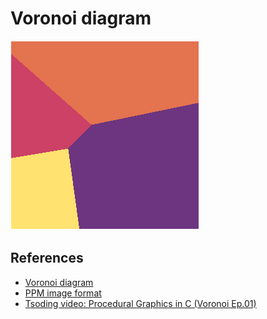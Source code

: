 # Voronoi diagram

![](./example-voronoi-diagram.png)

## References

- [Voronoi diagram](https://en.wikipedia.org/wiki/Voronoi_diagram)
- [PPM image format](https://en.wikipedia.org/wiki/Netpbm)
- [Tsoding video: Procedural Graphics in C (Voronoi Ep.01)](https://youtu.be/kT-Mz87-HcQ?si=trYwcwzPbg-i0c4F)

